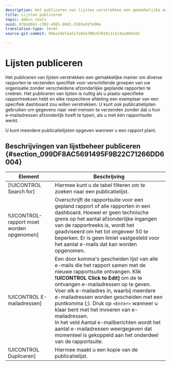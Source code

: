 ```yaml
---
description: Het publiceren van lijsten verstrekken een gemakkelijke manier om diverse rapporten te verzenden specifiek voor verschillende groepen van uw organisatie zonder verscheidene afzonderlijke geplande rapporten te creëren. Het publiceren van lijsten is nuttig als u plaats-specifieke rapportreeksen hebt en elke respectieve afdeling een exemplaar van een specifiek dashboard zou willen verstrekken. U kunt ook publicatielijsten gebruiken om gegevens naar veel mensen te verzenden zonder dat u hun e-mailadressen afzonderlijk hoeft te typen, als u met één rapportsuite werkt.
title: Lijsten publiceren
topic: Admin tools
uuid: 07dad661-c302-4981-80d1-3169ad1fe90e
translation-type: tm+mt
source-git-commit: 99ee24efaa517e8da700c67818c111c4aa90dc02

---
```



# Lijsten publiceren

Het publiceren van lijsten verstrekken een gemakkelijke manier om diverse rapporten te verzenden specifiek voor verschillende groepen van uw organisatie zonder verscheidene afzonderlijke geplande rapporten te creëren. Het publiceren van lijsten is nuttig als u plaats-specifieke rapportreeksen hebt en elke respectieve afdeling een exemplaar van een specifiek dashboard zou willen verstrekken. U kunt ook publicatielijsten gebruiken om gegevens naar veel mensen te verzenden zonder dat u hun e-mailadressen afzonderlijk hoeft te typen, als u met één rapportsuite werkt.

U kunt meerdere publicatielijsten opgeven wanneer u een rapport plant.

## Beschrijvingen van lijstbeheer publiceren {#section_099DF8AC5691495F9B22C71266DD6004}

| Element | Beschrijving |
|--- |--- |
| [!UICONTROL Search for] | Hiermee kunt u de tabel filteren om te zoeken naar een publicatielijst. |
| !UICONTROL-rapport moet worden opgenomen] | Overschrijft de rapportsuite voor een gepland rapport of alle rapporten in een dashboard. Hoewel er geen technische grens op het aantal afzonderlijke ingangen van de rapportreeks is, wordt het geadviseerd om het tot ongeveer 50 te beperken. Er is geen limiet vastgesteld voor het aantal e-mails dat kan worden opgenomen. |
| !UICONTROL E-mailadressen] | Een door komma&#39;s gescheiden lijst van alle e-mails die het rapport samen met de nieuwe rapportsuite ontvangen.  Klik **!UICONTROL Click to Edit]** om de te ontvangen e-mailadressen op te geven. Voer elk e-mailadres in, waarbij meerdere e-mailadressen worden gescheiden met een puntkomma (;). Druk op `<Enter>` wanneer u klaar bent met het invoeren van e-mailadressen. <br>In het veld Aantal e-mailberichten wordt het aantal e-mailadressen weergegeven dat momenteel is gekoppeld aan het onderdeel van de rapportsuite. |
| !UICONTROL Dupliceren] | Hiermee maakt u een kopie van de publicatielijst. |
